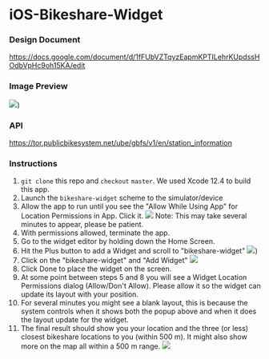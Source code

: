 # iOS-Bikeshare-Widget

### Design Document
https://docs.google.com/document/d/1fFUbVZTqyzEapmKPTILehrKUpdssHOdbVpHc9oh15KA/edit

### Image Preview
![](https://user-images.githubusercontent.com/4282741/108644729-3ba06200-747e-11eb-9920-f6b40c7663f3.jpg))

### API
https://tor.publicbikesystem.net/ube/gbfs/v1/en/station_information

### Instructions
1. `git clone` this repo and `checkout` `master`. We used Xcode 12.4 to build this app.
2. Launch the `bikeshare-widget` scheme to the simulator/device
3. Allow the app to run until you see the "Allow While Using App" for Location Permissions in App. Click it.
  ![](https://user-images.githubusercontent.com/4282741/108654603-05231100-7497-11eb-9c3d-2dbaebdd2017.png)
  Note: This may take several minutes to appear, please be patient.
4. With permissions allowed, terminate the app.
5. Go to the widget editor by holding down the Home Screen.
6. Hit the Plus button to add a Widget and scroll to "bikeshare-widget"
 ![](https://user-images.githubusercontent.com/4282741/108654797-6e0a8900-7497-11eb-9dbd-b19996ad85d4.png))
7. Click on the "bikeshare-widget" and "Add Widget"
 ![](https://user-images.githubusercontent.com/4282741/108654870-90040b80-7497-11eb-83c8-b990a8285d5f.png)
8. Click Done to place the widget on the screen.
9. At some point between steps 5 and 8 you will see a Widget Location Permissions dialog (Allow/Don't Allow). Please allow it so the widget can update its layout with your position.
10. For several minutes you might see a blank layout, this is because the system controls when it shows both the popup above and when it does the layout update for the widget.
11. The final result should show you your location and the three (or less) closest bikeshare locations to you (within 500 m). It might also show more on the map all within a 500 m range.
![](https://user-images.githubusercontent.com/4282741/108659282-b1b1c280-7498-11eb-8fcd-63592ef3d627.jpeg)
